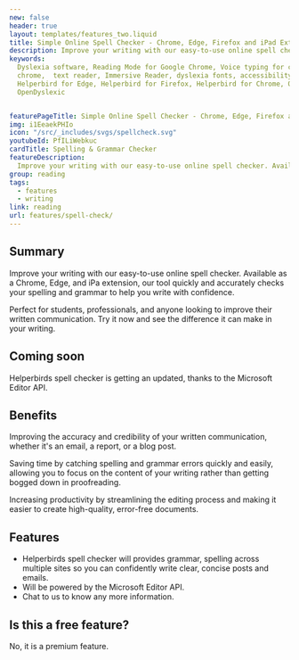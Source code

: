 ```yaml
---
new: false
header: true
layout: templates/features_two.liquid
title: Simple Online Spell Checker - Chrome, Edge, Firefox and iPad Extension
description: Improve your writing with our easy-to-use online spell checker. Available as a Chrome, Edge, and iPad extension, our tool quickly and accurately checks your spelling and grammar to help you write with confidence. Perfect for students, professionals, and anyone looking to improve their written communication. Try it now and see the difference it can make in your writing.
keywords:
  Dyslexia software, Reading Mode for Google Chrome, Voice typing for chrome, Text to speech for
  chrome,  text reader, Immersive Reader, dyslexia fonts, accessibility software, dyslexia software,
  Helperbird for Edge, Helperbird for Firefox, Helperbird for Chrome, Opendyslexic for Chrome,
  OpenDyslexic


featurePageTitle: Simple Online Spell Checker - Chrome, Edge, Firefox and iPad Extension
img: i1EeaekPHIo
icon: "/src/_includes/svgs/spellcheck.svg"
youtubeId: PfILiWebkuc
cardTitle: Spelling & Grammar Checker
featureDescription:
  Improve your writing with our easy-to-use online spell checker. Available as a Chrome, Edge, and iPad extension, our tool quickly and accurately checks your spelling and grammar to help you write with confidence.
group: reading
tags: 
  - features
  - writing
link: reading
url: features/spell-check/
---
```


## Summary 

Improve your writing with our easy-to-use online spell checker. Available as a Chrome, Edge, and iPa extension, our tool quickly and accurately checks your spelling and grammar to help you write with confidence. 

Perfect for students, professionals, and anyone looking to improve their written communication. Try it now and see the difference it can make in your writing.


## Coming soon

Helperbirds spell checker is getting an updated, thanks to the Microsoft Editor API.


## Benefits

Improving the accuracy and credibility of your written communication, whether it's an email, a report, or a blog post.

Saving time by catching spelling and grammar errors quickly and easily, allowing you to focus on the content of your writing rather than getting bogged down in proofreading.

Increasing productivity by streamlining the editing process and making it easier to create high-quality, error-free documents.



## Features

- Helperbirds spell checker will provides grammar, spelling across multiple sites so you can confidently write clear, concise posts and emails.
- Will be powered by the Microsoft Editor API.
- Chat to us to know any more information.

## Is this a free feature?
No, it is a premium feature.
      






